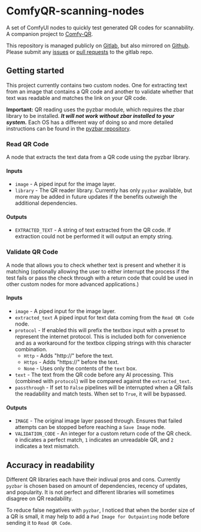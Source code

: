 # ComfyQR-scanning-nodes

A set of ComfyUI nodes to quickly test generated QR codes for scannability. A companion project to [Comfy-QR](https://gitlab.com/sofuego-comfy-nodes/ComfyQR).

This repository is managed publicly on [Gitlab](https://gitlab.com/sofuego-comfy-nodes/ComfyQR-scanning-nodes), but also mirrored on [Github](https://github.com/coreyryanhanson/ComfyQR-scanning-nodes). Please submit any [issues](https://gitlab.com/sofuego-comfy-nodes/ComfyQR-scanning-nodes/-/issues) or [pull requests](https://gitlab.com/sofuego-comfy-nodes/ComfyQR-scanning-nodes/-/merge_requests) to the gitlab repo.

## Getting started

This project currently contains two custom nodes. One for extracting text from an image that contains a QR code and another to validate whether that text was readable and matches the link on your QR code.

**Important:** QR reading uses the pyzbar module, which requires the zbar library to be installed. **_It will not work without zbar installed to your system._** Each OS has a different way of doing so and more detailed instructions can be found in the [pyzbar repository](https://github.com/NaturalHistoryMuseum/pyzbar/).

### Read QR Code

A node that extracts the text data from a QR code using the pyzbar library.

#### Inputs

* `image` - A piped input for the image layer.
* `library` - The QR reader library. Currently has only `pyzbar` available, but more may be added in future updates if the benefits outweigh the additional dependencies.

#### Outputs

* `EXTRACTED_TEXT` - A string of text extracted from the QR code. If extraction could not be performed it will output an empty string.

### Validate QR Code

A node that allows you to check whether text is present and whether it is matching (optionally allowing the user to either interrupt the process if the test fails or pass the check through with a return code that could be used in other custom nodes for more advanced applications.)

#### Inputs

* `image` - A piped input for the image layer.
* `extracted_text` A piped input for text data coming from the `Read QR Code` node.
* `protocol` - If enabled this will prefix the textbox input with a preset to represent the internet protocol. This is included both for convenience and as a workaround for the textbox clipping strings with this character combination.
  * `Http` - Adds "http://" before the text.
  * `Https` - Adds "https://" before the text.
  * `None` - Uses only the contents of the `text` box.
* `text` - The text from the QR code before any AI processing. This (combined with `protocol`) will be compared against the `extracted_text`.
* `passthrough` - If set to `False` pipelines will be interrupted when a QR fails the readability and match tests. When set to `True`, it will be bypassed.


#### Outputs

* `IMAGE` - The original image layer passed through. Ensures that failed attempts can be stopped before reaching a `Save Image` node.
* `VALIDATION_CODE` - An integer for a custom return code of the QR check. `0` indicates a perfect match, `1` indicates an unreadable QR, and `2` indicates a text mismatch.

## Accuracy in readability

Different QR libraries each have their indivual pros and cons. Currently `pyzbar` is chosen based on amount of dependencies, recency of updates, and popularity. It is not perfect and different libraries will sometimes disagree on QR readability.

To reduce false negatives with `pyzbar`, I noticed that when the border size of a QR is small, it may help to add a `Pad Image for Outpainting` node before sending it to `Read QR Code`.
